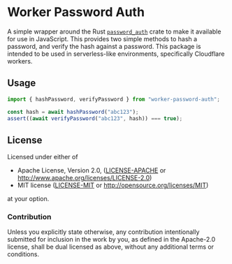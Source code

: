 # Worker Password Auth

A simple wrapper around the Rust
[`password_auth`](https://docs.rs/password-auth/latest/password_auth/) crate to make it available
for use in JavaScript. This provides two simple methods to hash a password, and verify the hash
against a password. This package is intended to be used in serverless-like environments,
specifically Cloudflare workers.

## Usage

```js
import { hashPassword, verifyPassword } from "worker-password-auth";

const hash = await hashPassword("abc123");
assert((await verifyPassword("abc123", hash)) === true);
```

## License

Licensed under either of

-   Apache License, Version 2.0, ([LICENSE-APACHE](LICENSE-APACHE) or http://www.apache.org/licenses/LICENSE-2.0)
-   MIT license ([LICENSE-MIT](LICENSE-MIT) or http://opensource.org/licenses/MIT)

at your option.

### Contribution

Unless you explicitly state otherwise, any contribution intentionally
submitted for inclusion in the work by you, as defined in the Apache-2.0
license, shall be dual licensed as above, without any additional terms or
conditions.
